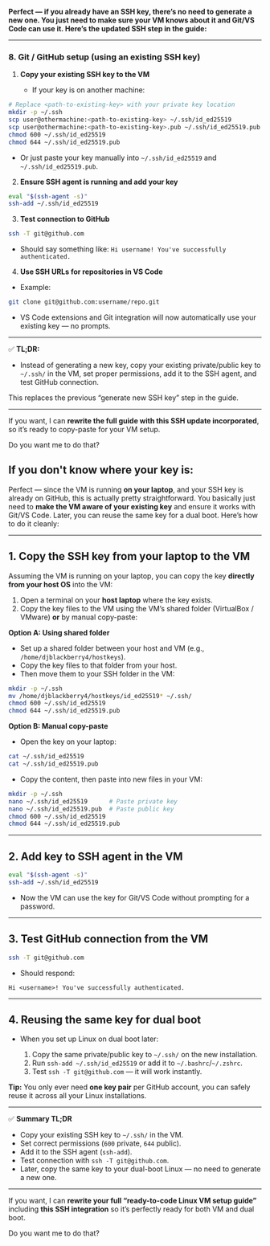 <b>Perfect — if you already have an SSH key, there’s no need to generate a new one. You just need to make sure your VM knows about it and Git/VS Code can use it. Here’s the **updated SSH step** in the guide:</b>

---

### **8. Git / GitHub setup (using an existing SSH key)**

1. **Copy your existing SSH key to the VM**

   * If your key is on another machine:

```bash
# Replace <path-to-existing-key> with your private key location
mkdir -p ~/.ssh
scp user@othermachine:<path-to-existing-key> ~/.ssh/id_ed25519
scp user@othermachine:<path-to-existing-key>.pub ~/.ssh/id_ed25519.pub
chmod 600 ~/.ssh/id_ed25519
chmod 644 ~/.ssh/id_ed25519.pub
```

* Or just paste your key manually into `~/.ssh/id_ed25519` and `~/.ssh/id_ed25519.pub`.

2. **Ensure SSH agent is running and add your key**

```bash
eval "$(ssh-agent -s)"
ssh-add ~/.ssh/id_ed25519
```

3. **Test connection to GitHub**

```bash
ssh -T git@github.com
```

* Should say something like: `Hi username! You've successfully authenticated.`

4. **Use SSH URLs for repositories in VS Code**

* Example:

```bash
git clone git@github.com:username/repo.git
```

* VS Code extensions and Git integration will now automatically use your existing key — no prompts.

---

✅ **TL;DR:**

* Instead of generating a new key, copy your existing private/public key to `~/.ssh/` in the VM, set proper permissions, add it to the SSH agent, and test GitHub connection.

This replaces the previous “generate new SSH key” step in the guide.

---

If you want, I can **rewrite the full guide with this SSH update incorporated**, so it’s ready to copy-paste for your VM setup.

Do you want me to do that?

<h2>If you don't know where your key is:</h2>

Perfect — since the VM is running **on your laptop**, and your SSH key is already on GitHub, this is actually pretty straightforward. You basically just need to **make the VM aware of your existing key** and ensure it works with Git/VS Code. Later, you can reuse the same key for a dual boot. Here’s how to do it cleanly:

---

## **1. Copy the SSH key from your laptop to the VM**

Assuming the VM is running on your laptop, you can copy the key **directly from your host OS** into the VM:

1. Open a terminal on your **host laptop** where the key exists.
2. Copy the key files to the VM using the VM’s shared folder (VirtualBox / VMware) **or** by manual copy-paste:

**Option A: Using shared folder**

* Set up a shared folder between your host and VM (e.g., `/home/djblackberry4/hostkeys`).
* Copy the key files to that folder from your host.
* Then move them to your SSH folder in the VM:

```bash
mkdir -p ~/.ssh
mv /home/djblackberry4/hostkeys/id_ed25519* ~/.ssh/
chmod 600 ~/.ssh/id_ed25519
chmod 644 ~/.ssh/id_ed25519.pub
```

**Option B: Manual copy-paste**

* Open the key on your laptop:

```bash
cat ~/.ssh/id_ed25519
cat ~/.ssh/id_ed25519.pub
```

* Copy the content, then paste into new files in your VM:

```bash
mkdir -p ~/.ssh
nano ~/.ssh/id_ed25519      # Paste private key
nano ~/.ssh/id_ed25519.pub  # Paste public key
chmod 600 ~/.ssh/id_ed25519
chmod 644 ~/.ssh/id_ed25519.pub
```

---

## **2. Add key to SSH agent in the VM**

```bash
eval "$(ssh-agent -s)"
ssh-add ~/.ssh/id_ed25519
```

* Now the VM can use the key for Git/VS Code without prompting for a password.

---

## **3. Test GitHub connection from the VM**

```bash
ssh -T git@github.com
```

* Should respond:

```
Hi <username>! You've successfully authenticated.
```

---

## **4. Reusing the same key for dual boot**

* When you set up Linux on dual boot later:

  1. Copy the same private/public key to `~/.ssh/` on the new installation.
  2. Run `ssh-add ~/.ssh/id_ed25519` or add it to `~/.bashrc`/`~/.zshrc`.
  3. Test `ssh -T git@github.com` — it will work instantly.

**Tip:** You only ever need **one key pair** per GitHub account, you can safely reuse it across all your Linux installations.

---

✅ **Summary TL;DR**

* Copy your existing SSH key to `~/.ssh/` in the VM.
* Set correct permissions (`600` private, `644` public).
* Add it to the SSH agent (`ssh-add`).
* Test connection with `ssh -T git@github.com`.
* Later, copy the same key to your dual-boot Linux — no need to generate a new one.

---

If you want, I can **rewrite your full “ready-to-code Linux VM setup guide”** including **this SSH integration** so it’s perfectly ready for both VM and dual boot.

Do you want me to do that?
